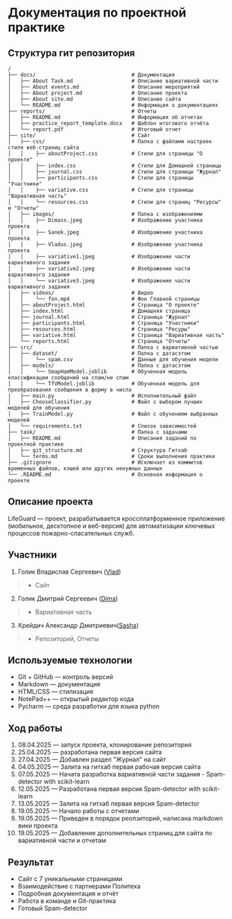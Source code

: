 # Документация по проектной практике
## Структура гит репозитория
```markdawn
/
├── docs/                               # Документация
│   ├── About Task.md                   # Описание вариативной части
│   ├── About events.md                 # Описание мероприятий
│   ├── About project.md                # Описание проекта
│   ├── About site.md                   # Описание сайта
│   └── README.md                       # Информация о документациях
├── reports/                            # Отчеты
│   ├── README.md                       # Информация об отчетах
│   ├── practice_report_template.docx   # Шаблон итогового отчёта
│   └── report.pdf                      # Итоговый отчет
├── site/                               # Сайт
│   ├── css/                            # Папка с файлами настроек стиля веб-страниц сайта
│   │    ├── aboutProject.css           # Стили для страницы "О проекте"
│   │    ├── index.css                  # Стили для Домашней страницы
│   │    ├── journal.css                # Стили для страницы "Журнал"
│   │    ├── participants.css           # Стили для страницы "Участники"
│   │    ├── variative.css              # Стили для страницы "Вариативная часть"
│   │    └── resources.css              # Стили для страниц "Ресурсы" и "Отчеты"
│   ├── images/                         # Папка с изображениями
│   │    ├── Dimass.jpeg                # Изображение участника проекта
│   │    ├── Sanek.jpeg                 # Изображение участника проекта
│   │    ├── Vladus.jpeg                # Изображение участника проекта
│   │    ├── variative1.jpeg            # Изображение части вариативного задания
│   │    ├── variative2.jpeg            # Изображение части вариативного задания
│   │    └── variative3.jpeg            # Изображение части вариативного задания
│   ├── videos/                         # Видео
│   │    └── fon.mp4                    # Фон Главной страницы
│   ├── aboutProject.html               # Страница "О проекте"
│   ├── index.html                      # Домашняя страница
│   ├── journal.html                    # Страница "Журнал"
│   ├── participants.html               # Страница "Участники"
│   ├── resources.html                  # Страница "Ресуры"
│   ├── variative.html                  # Страница "Вариативная часть"
│   └── reports.html                    # Страница "Отчеты"
├── src/                                # Папка с вариативной частью
│   ├── dataset/                        # Папка с датасэтом
│   │    └── spam.csv                   # Данные для обучения модели
│   ├── models/                         # Папка с датасэтом
│   │    └── SmapHamModel.joblib        # Обученная модель классификации сообщений на спам/не спам
│   │    └── TfVModel.joblib            # Обученная модель для преобразования сообщения в форму в числа
│   ├── main.py                         # Исполнительный файл
│   ├── ChooseClassifier.py             # Файл с выбором лучших моделей для обучения
│   ├── TrainModel.py                   # Файл с обучением выбранных моделей
│   └── requirements.txt                # Список зависимостей
├── task/                               # Папка с задачами
│   ├── README.md                       # Описания заданий по проектной практике
│   ├── git_structure.md                # Структура Гитхаб
│   └── terms.md                        # Сроки выполнения практики
├── .gitignore                          # Исключает из коммитов временных файлов, кэшей или других ненужных данных
└── .README.md                          # Основная информация о проекте
```
## Описание проекта
LifeGuard — проект, разрабатывается кроссплатформенное приложение (мобильное, десктопное и веб-версия) для автоматизации ключевых процессов пожарно-спасательных служб.

## Участники
1. Голик Владислав Сергеевич ([Vlad](https://github.com/impeaone))
> * Сайт
2. Голик Дмитрий Сергеевич ([Dima](https://github.com/w0drs)) 
> * Вариативная часть
3. Крейдич Александр Дмитриевич([Sasha](https://github.com/alexanderkreidich)) 
> * Репозиторий, Отчеты

## Используемые технологии
- Git + GitHub — контроль версий
- Markdown — документация
- HTML/CSS — стилизация
- NotePad++ — открытый редактор кода
- Pycharm — среда разработки для языка python

## Ход работы
1) 08.04.2025 — запуск проекта, клонирование репозитория
2) 25.04.2025 — разработана первая версия сайта
3) 27.04.2025 — Добавлен раздел "Журнал" на сайт
4) 04.05.2025 — Залита на гитхаб первая рабочая версия сайта
5) 07.05.2025 — Начата разработка вариативной части задания - Spam-detector with scikit-learn
6) 12.05.2025 — Разработана первая версия Spam-detector with scikit-learn
7) 13.05.2025 — Залита на гитхаб первая версия Spam-detector
9) 19.05.2025 — Начало работы с отчетами
10) 19.05.2025 — Приведен в порядок реопзиторий, написана markdown вики проекта
11) 19.05.2025 — Добавление дополнительных страниц для сайта по вариативной части и отчетам
## Результат
- Сайт с 7 уникальными страницами
- Взаимодействие с партнерами Политеха
- Подробная документация и отчёт
- Работа в команде и Git-практика
- Готовый Spam-detector
